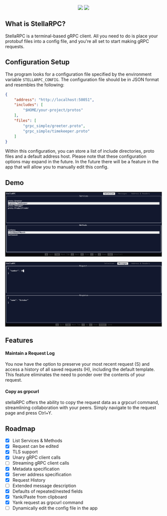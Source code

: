 <p align="center">
    <img src="https://github.com/preiter93/stellarpc/blob/main/img/logo-light.png?raw=true#gh-light-mode-only" width="600"/>
    <img src="https://github.com/preiter93/stellarpc/blob/main/img/logo-dark.png?raw=true#gh-dark-mode-only" width="600"/>
</p>

## What is StellaRPC?

StellaRPC is a terminal-based gRPC client. All you need to do is place your protobuf files into a config file, and you're all set to start making gRPC requests.


## Configuration Setup

The program looks for a configuration file specified by the environment variable `STELLARPC_CONFIG`. The configuration file should be in JSON format and resembles the following:
```json
{
    "address": "http://localhost:50051",
    "includes": [
        "$HOME/your-project/protos"
    ],
    "files": [
        "grpc_simple/greeter.proto",
        "grpc_simple/timekeeper.proto"
    ]
}
```
Within this configuration, you can store a list of include directories, proto files and a default address host. Please note that these configuration options may expand in the future. In the future there will be a feature in the app that will allow you to manually edit this config.

## Demo

![](img/screen-1.png)

![](img/screen-2.png)

## Features

#### Maintain a Request Log
You now have the option to preserve your most recent request (S) and access a history of all saved requests (H), including the default template. This feature eliminates the need to ponder over the contents of your request.

#### Copy as grpcurl
stellaRPC offers the ability to copy the request data as a grpcurl command, streamlining collaboration with your peers. Simply navigate to the request page and press Ctrl+Y.

## Roadmap

- [x] List Services & Methods
- [x] Request can be edited
- [x] TLS support
- [x] Unary gRPC client calls
- [ ] Streaming gRPC client calls
- [x] Metadata specification
- [x] Server address specification
- [x] Request History
- [ ] Extended message description
- [x] Defaults of repeated/nested fields
- [x] Yank/Paste from clipboard
- [x] Yank request as grpcurl command
- [ ] Dynamically edit the config file in the app
